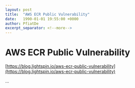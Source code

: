```yaml
---
layout: post
title:  "AWS ECR Public Vulnerability"
date:   1990-01-01 19:55:00 +0000
author: PfiatDe
excerpt_separator: <!--more-->
---
```


# AWS ECR Public Vulnerability

[https://blog.lightspin.io/aws-ecr-public-vulnerability](https://blog.lightspin.io/aws-ecr-public-vulnerability)

...
<!--more-->
